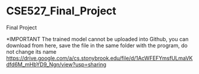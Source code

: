 # CSE527_Final_Project
Final Project

*IMPORTANT
The trained model cannot be uploaded into Github, you can download from here, save the file in the same folder with the program, do not change its name
https://drive.google.com/a/cs.stonybrook.edu/file/d/1AcWFEFYmsfULmaVKdfd6M_mHbYD9_Ngn/view?usp=sharing

